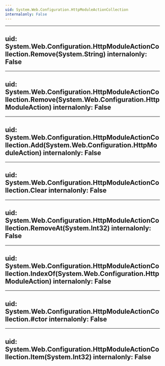 ```yaml
---
uid: System.Web.Configuration.HttpModuleActionCollection
internalonly: False
---
```


---
uid: System.Web.Configuration.HttpModuleActionCollection.Remove(System.String)
internalonly: False
---

---
uid: System.Web.Configuration.HttpModuleActionCollection.Remove(System.Web.Configuration.HttpModuleAction)
internalonly: False
---

---
uid: System.Web.Configuration.HttpModuleActionCollection.Add(System.Web.Configuration.HttpModuleAction)
internalonly: False
---

---
uid: System.Web.Configuration.HttpModuleActionCollection.Clear
internalonly: False
---

---
uid: System.Web.Configuration.HttpModuleActionCollection.RemoveAt(System.Int32)
internalonly: False
---

---
uid: System.Web.Configuration.HttpModuleActionCollection.IndexOf(System.Web.Configuration.HttpModuleAction)
internalonly: False
---

---
uid: System.Web.Configuration.HttpModuleActionCollection.#ctor
internalonly: False
---

---
uid: System.Web.Configuration.HttpModuleActionCollection.Item(System.Int32)
internalonly: False
---
